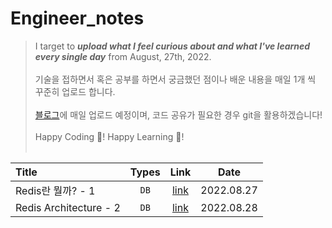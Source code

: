 # Engineer_notes

> I target to _**upload what I feel curious about and what I've learned every single day**_ from August, 27th, 2022. <br/><br/>
> 기술을 접하면서 혹은 공부를 하면서 궁금했던 점이나 배운 내용을 매일 1개 씩 꾸준히 업로드 합니다. <br/><br/>
> [블로그](https://velog.io/@jungedlin)에 매일 업로드 예정이며, 코드 공유가 필요한 경우 git을 활용하겠습니다! <br/><br/>
> Happy Coding 💙! Happy Learning 🎈!<br/><br/>

| Title | Types | Link | Date | 
| :----------- | :------------: | :------------: | :------------: |
| Redis란 뭘까? - 1  |   ```DB```   | [link](https://velog.io/@jungedlin/Redis란-뭘까-1) | 2022.08.27 | 
| Redis Architecture - 2   |    ```DB```    |  [link](https://velog.io/@jungedlin/Redis란-뭘까-2) | 2022.08.28 |



